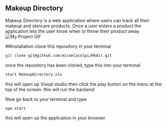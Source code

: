 ## Makeup Directory
Makeup Directory is a web application where users can track all their makeup and skincare products. Once a user enters a product the application lets the user know when to throw their product away
<img src="./Mkdir.gif" alt="My Project GIF">

##Installation
clone this repository in your terminal
```bash
git clone git@github.com:micaelacolpi/Mkdir.git
```
once the repository has been cloned, type this into your terminal 
```bash
start MakeupDirectory.sln
```
this will open up Visual studio 
then click the play button on the menu at the top of the screen.
this will run the backend

Now go back to your terminal and type
```bash
npm start 
```
this will open up the application in your browser.
